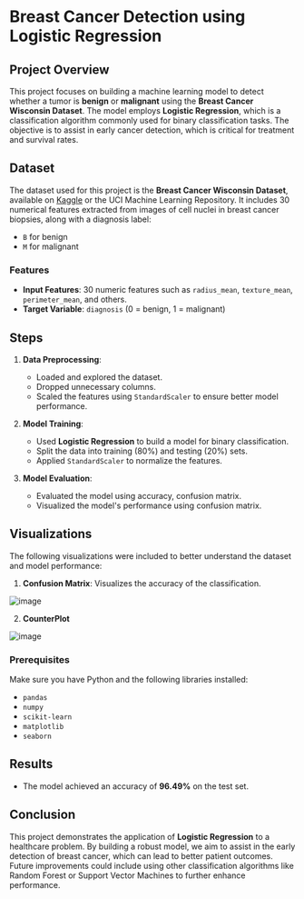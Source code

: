 # Breast Cancer Detection using Logistic Regression

## Project Overview
This project focuses on building a machine learning model to detect whether a tumor is **benign** or **malignant** using the **Breast Cancer Wisconsin Dataset**. The model employs **Logistic Regression**, which is a classification algorithm commonly used for binary classification tasks. The objective is to assist in early cancer detection, which is critical for treatment and survival rates.

## Dataset
The dataset used for this project is the **Breast Cancer Wisconsin Dataset**, available on [Kaggle](https://www.kaggle.com/uciml/breast-cancer-wisconsin-data) or the UCI Machine Learning Repository. It includes 30 numerical features extracted from images of cell nuclei in breast cancer biopsies, along with a diagnosis label:
- `B` for benign
- `M` for malignant

### Features
- **Input Features**: 30 numeric features such as `radius_mean`, `texture_mean`, `perimeter_mean`, and others.
- **Target Variable**: `diagnosis` (0 = benign, 1 = malignant)


## Steps
1. **Data Preprocessing**:
    - Loaded and explored the dataset.
    - Dropped unnecessary columns.
    - Scaled the features using `StandardScaler` to ensure better model performance.
    
2. **Model Training**:
    - Used **Logistic Regression** to build a model for binary classification.
    - Split the data into training (80%) and testing (20%) sets.
    - Applied `StandardScaler` to normalize the features.

3. **Model Evaluation**:
    - Evaluated the model using accuracy, confusion matrix.
    - Visualized the model's performance using confusion matrix.
    
## Visualizations
The following visualizations were included to better understand the dataset and model performance:
1.  **Confusion Matrix**: Visualizes the accuracy of the classification.

![image](https://github.com/user-attachments/assets/d027e628-f9e6-4320-9547-3615d709fd80)


2. **CounterPlot**


![image](https://github.com/user-attachments/assets/8a21047a-94ea-42dc-8431-f3be9c4eeb6b)



### Prerequisites
Make sure you have Python and the following libraries installed:
- `pandas`
- `numpy`
- `scikit-learn`
- `matplotlib`
- `seaborn`

## Results
- The model achieved an accuracy of **96.49%** on the test set.

## Conclusion
This project demonstrates the application of **Logistic Regression** to a healthcare problem. By building a robust model, we aim to assist in the early detection of breast cancer, which can lead to better patient outcomes. Future improvements could include using other classification algorithms like Random Forest or Support Vector Machines to further enhance performance.


